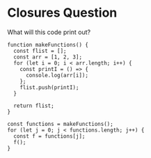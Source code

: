 # Closures Question

What will this code print out?

```
function makeFunctions() {
  const flist = [];
  const arr = [1, 2, 3];
  for (let i = 0; i < arr.length; i++) {
    const printI = () => {
      console.log(arr[i]);
    };
    flist.push(printI);
  }

  return flist;
}

const functions = makeFunctions();
for (let j = 0; j < functions.length; j++) {
  const f = functions[j];
  f();
}
```